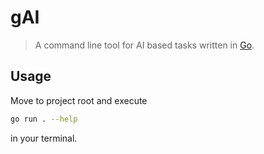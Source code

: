 # gAI

> A command line tool for AI based tasks written in [Go](https://go.dev).

## Usage

Move to project root and execute

```bash
go run . --help
```

in your terminal.